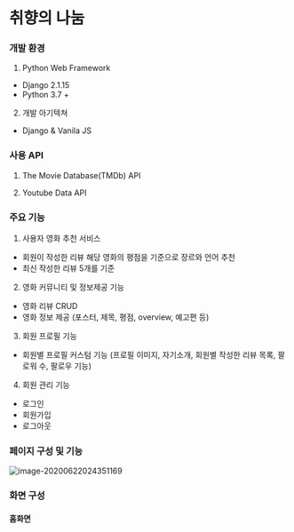 # 취향의 나눔

### 개발 환경

1) Python Web Framework

- Django 2.1.15
- Python 3.7 +

2) 개발 아기텍쳐

- Django & Vanila JS

### 사용 API

1) The Movie Database(TMDb) API

2) Youtube Data API

### 주요 기능

1) 사용자 영화 추천 서비스

- 회원이 작성한 리뷰 해당 영화의 평점을 기준으로 장르와 언어 추천
- 최신 작성한 리뷰 5개를 기준

2) 영화 커뮤니티 및 정보제공 기능

- 영화 리뷰 CRUD
- 영화 정보 제공 (포스터, 제목, 평점, overview, 예고편 등)

3) 회원 프로필 기능

- 회원별 프로필 커스텀 기능 (프로필 이미지, 자기소개, 회원별 작성한 리뷰 목록, 팔로워 수, 팔로우 기능)

4) 회원 관리 기능

- 로그인
- 회원가입
- 로그아웃

### 페이지 구성 및 기능

![image-20200622024351169](C:\Users\hy940\AppData\Roaming\Typora\typora-user-images\image-20200622024351169.png)

### 화면 구성

#### 홈화면

